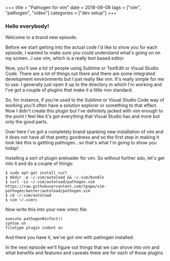 +++
title = "Pathogen for vim"
date = 2018-06-08
tags = ["vim", "pathogen", "video"]
categories = ["dev setup"]
+++

### Hello everybody!

Welcome to a brand new episode.

Before we start getting into the actual code I'd like to show you for each episode, I wanted to make sure you could understand what's going on on my screen...I use vim, which is a really text based editor.

Now, you'll see a lot of people using Sublime or TextEdit or Visual Studio Code. There are a lot of things out there and there are some integrated development environments but I just really like vim. It's really simple for me to use. I generally just open it up to the directory in which I'm working and I've got a couple of plugins that make it a little non standard.

So, for instance, if you're used to the Sublime or Visual Studio Code way of working you'll often have a solution explorer or something to that effect. Now I didn't create this plugin but I've definitely jacked with vim enough to the point I feel like it's got everything that Visual Studio has and more but only the good parts.

Over here I've got a completely brand spanking new installation of vim and it does not have all that pretty goodness and so the first step in making it look like this is gettting pathogen...so that's what I'm going to show you today!

Installing a sort of plugin preloader for vim. So without further ado, let's get into it and do a couple of things:


```
$ sudo apt-get install curl
$ mkdir -p ~/.vim/autoload && ~/.vim/bundle
$ curl -Lo ~/.vim/autoload/pathogen.vim https://raw.githubusercontent.com/tpope/vim-pathogen/master/autoload/pathogen.vim
$ cd ~/.vim/autoload
$ vim ~/.vimrc
```

Now write this into your new vimrc file:

```
execute pathogen#infect()
syntax on
filetype plugin indent on
```

And there you have it, we've got vim with pathogen installed.

In the next episode we'll figure out things that we can shove into vim and what benefits and features and caveats there are for each of those plugins
